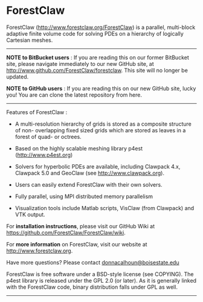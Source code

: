 # ForestClaw

ForestClaw (http://www.forestclaw.org/ForestClaw) is a parallel, multi-block adaptive finite volume
code  for solving PDEs on a hierarchy of logically Cartesian meshes.

-------

**NOTE to BitBucket users** : If you are reading this on our former BitBucket site,
please navigate immediately to our new GitHub site, at
http://www.github.com/ForestClaw/forestclaw.    This site will no longer be updated.

**NOTE to GitHub users** : If you are reading this on our new GitHub site, lucky you!  You are
can clone the latest repository from here.

-------

Features of ForestClaw :

* A multi-resolution hierarchy of grids is stored  as a composite structure of non-
overlapping fixed sized  grids which are stored as leaves in a forest of quad- or octrees.

* Based on the highly scalable meshing library p4est (http://www.p4est.org)

* Solvers for hyperbolic PDEs are available, including Clawpack 4.x, Clawpack 5.0 and
GeoClaw (see http://www.clawpack.org).

* Users can easily extend ForestClaw with their own solvers.

* Fully parallel, using MPI distributed memory parallelism

* Visualization tools include Matlab scripts, VisClaw (from Clawpack) and VTK output.

For **installation instructions**, please visit our GitHub Wiki at https://github.com/ForestClaw/ForestClaw/wiki.

For **more information** on ForestClaw, visit our website at http://www.forestclaw.org.

Have more questions?  Please contact donnacalhoun@boisestate.edu

ForestClaw is free software under a BSD-style license (see COPYING). The p4est library is
released under the GPL 2.0 (or later).  As it is generally linked with the ForestClaw
code,  binary distribution falls under GPL as well.

---
